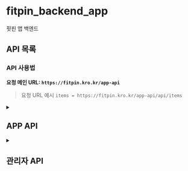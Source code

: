 # fitpin_backend_app

핏핀 앱 백엔드

## API 목록

### API 사용법
**요청 메인 URL: `https://fitpin.kro.kr/app-api`**

> 요청 URL 예시 `items = https://fitpin.kro.kr/app-api/api/items`

<details> <!-- APP API details start-->
 <summary> <h2> APP API </h2> </summary>

<details> <!-- 로그인 & 회원가입 details 시작 -->
 <summary> <h4>  로그인 & 회원가입 </h4> </summary>

# 로그인 및 회원가입

로그인, 회원가입 과정에서 필요한 API 목록입니다. 회원가입, 로그인, 기본정보 등록, 선호스타일과 체형분석 등록이 가능합니다

---

<details> <!-- 회원가입 API 시작 -->

<summary> POST: 회원가입 </summary>

## POST: 회원가입

#### URL: `/api/members/register`

회원가입을 요청하는 API입니다. 이메일, 비밀번호, 이름 등을 받아 회원가입 처리를 수행합니다.

-   **요청 URL 예시**: `https://fitpin.kro.kr/app-api/api/members/register`

### **Request Body Parameters**

| 파라미터         | 타입   | 필수 여부 | 설명                   |
| ---------------- | ------ | --------- | ---------------------- |
| `userEmail`      | string | required  | 유저의 이메일 주소     |
| `userPwd`        | string | required  | 유저의 비밀번호        |
| `userName`       | string | required  | 유저의 이름            |
| `userPwdConfirm` | string | required  | 유저의 비밀번호 재확인 |

### **Response**

-   **Status 200 OK**

    ```json
    {
        "message": "회원가입 성공"
    }
    ```

-   **Status 400 Bad Request** (비밀번호와 비밀번호 확인 불일치)
    ```json
    {
        "message": "비밀번호가 일치하지 않습니다."
    }
    ```

</details> <!-- 회원가입 API 끝 -->

<details> <!-- 로그인 API 시작 -->

<summary> POST: 로그인 </summary>

## POST: 로그인

#### URL: `/api/login`

로그인 요청입니다. 이메일과 비밀번호를 이용해 로그인을 시도합니다, 로그인 성공 시 유저 정보를 반환합니다.

-   **요청 URL 예시**: `https://fitpin.kro.kr/app-api/api/login`

### **Request Body Parameters**

| 파라미터    | 타입   | 필수 여부 | 설명               |
| ----------- | ------ | --------- | ------------------ |
| `userEmail` | string | required  | 유저의 이메일 주소 |
| `userPwd`   | string | required  | 유저의 비밀번호    |

### **Response**

-   **Status 200 OK**

    ```json
    {
        "userEmail": "test1",
        "userPwd": null,
        "userName": "테스트용1",
        "userNumber": null,
        "userNickname": null,
        "userAddr": null,
        "userGender": "남자",
        "userHeight": 180,
        "userWeight": 75,
        "userFit": null,
        "userCash": null
    }
    ```

-   **Status 400 Bad Request** (이메일 혹은 비밀번호 불일치)

    ```json
    {
        "message": "이메일을 찾을 수 없습니다."
    }
    ```

    ```json
    {
        "message": "비밀번호가 틀립니다."
    }
    ```

-   **Status 500 Internal Server Error** (서버 에러 발생 시)
    ```json
    {
        "message": "예상치 못한 오류가 발생했습니다."
    }
    ```

</details> <!-- 로그인 API 끝 -->

<details> <!-- 회원탈퇴 API 시작 -->

<summary> POST: 회원탈퇴 </summary>

## POST: 회원탈퇴

#### URL: `/api/members/delete_id`

회원탈퇴 요청입니다. 이메일을 이용해 회원탈퇴를 시도합니다. 탈퇴 성공 시 성공 메시지를 반환합니다.

-   **요청 URL 예시**: `https://fitpin.kro.kr/app-api/api/members/delete_id`

### **Request Body Parameters**

| 파라미터    | 타입   | 필수 여부 | 설명                               |
| ----------- | ------ | --------- | ---------------------------------- |
| `userEmail` | string | required  | 탈퇴를 요청하는 유저의 이메일 주소 |

### **Response**

-   **Status 200 OK**

    ```json
    {
        "message": "회원탈퇴가 완료되었습니다."
    }
    ```

-   **Status 400 Bad Request** (유효하지 않은 이메일)

    ```json
    {
        "message": "이메일을 찾을 수 없습니다."
    }
    ```

-   **Status 500 Internal Server Error** (서버 에러 발생 시)
    ```json
    {
        "message": "회원탈퇴 중 오류가 발생했습니다."
    }
    ```

</details> <!-- 회원탈퇴 API 끝 -->

 <details> <!-- 유저 기본정보 업데이트 API 시작 -->
  
  <summary> POST : 유저 기본 정보 업데이트 </summary>

## POST: 유저 기본정보 업데이트

#### URL: `api/members/basicInfo/{userEmail}`

경로 변수인 {userEmail} 부분에는 member 테이블의 userEmail 칼럼의 실제 값이 들어가야 합니다.
회원 가입 과정에 필요한 API입니다.

-   **요청 URL 예시**: `https://fitpin.kro.kr/app-api/api/members/basicInfo/testEmail`

### **Request Body Parameters**

| 파라미터     | 타입   | 필수 여부 | 설명                             |
| ------------ | ------ | --------- | -------------------------------- |
| `userGender` | string | required  | 유저의 성별 ("남" 또는 "여")     |
| `userHeight` | number | required  | 유저의 키 (cm)                   |
| `userWeight` | number | required  | 유저의 몸무게 (kg)               |
| `userFit`    | string | required  | 유저가 선호하는 핏 ("오버핏" 등) |
| `style`      | array  | required  | 선호 스타일 리스트               |

### **Style Array Object**

| 파라미터      | 타입   | 필수 여부 | 설명                                   |
| ------------- | ------ | --------- | -------------------------------------- |
| `userEmail`   | string | required  | 선호 스타일을 업데이트할 유저의 이메일 |
| `preferStyle` | string | required  | 유저 선호 스타일                       |

### **Request Body 예시**

```js
{
    "userGender": "남",
    "userHeight": 174,
    "userWeight": 80,
    "userFit": "오버핏",
    "style": [
        {
            "userEmail": "test1",
            "preferStyle": "스트릿"
        },
        {
            "userEmail": "test1",
            "preferStyle": "빈티지"
        },
        {
            "userEmail": "test1",
            "preferStyle": "캐주얼"
        },
        {
            "userEmail": "test1",
            "preferStyle": "테일러"
        }
    ]
}
```

### **Response**

-   **Status 200 OK**

```js
{
    "message": "선호 스타일 등록 완료!"
}
```

-   **Status 400 Bad Request** (중복된 선호 스타일)

```js
{
    "message": "중복된 선호 스타일: 스트릿"
}
```

 </details> <!-- 유저 기본정보 API 끝 -->

<details> <!-- 선호스타일 API 시작 -->
<summary> POST: 선호 스타일 등록 </summary>

## POST: 선호 스타일 등록

#### URL : `/api/userPreferStyle`

선호스타일을 DB에 저장하는 API입니다.

한 유저가 같은 스타일을 선호스타일로 저장시 에러가 발생합니다.

-   **요청 URL 예시**: `https://fitpin.kro.kr/app-api/api/userPreferStyle`

### **Request Body Parameters**

| 파라미터      | 타입   | 필수 여부 | 설명               |
| ------------- | ------ | --------- | ------------------ |
| `userEmail`   | string | required  | 유저의 이메일 주소 |
| `preferStyle` | string | required  | 선호 스타일        |

### **Request Body 예시**

```js
[
    {
        userEmail: "test1",
        preferStyle: "스트릿",
    },
    {
        userEmail: "test1",
        preferStyle: "빈티지",
    },
    {
        userEmail: "test1",
        preferStyle: "캐주얼",
    },
    {
        userEmail: "test1",
        preferStyle: "테일러",
    },
];
```

### **Response**

-   **Status 200 OK**

    ```json
    {
        "message": "선호 스타일 등록 완료: 스트릿, 빈티지, 캐주얼, 테일러"
    }
    ```

    **Status 400 Bad Request** (선호 스타일이 중복시)

    ```json
    {
        "message": "중복된 선호 스타일 : 스트릿"
    }
    ```

</details> <!-- 선호스타일 끝 -->

<details> <!-- 체형분석 시작 -->
<summary> POST : 체형분석 API 리턴값 저장.</summary>

## POST : 체형분석 API 리턴값 저장

#### URL: /api/userForm

AR백엔드의 체형분석 API에서 반환된 Json구문을 저장하는 POST API입니다.
이미 등록되어 있는 userEmail 값으로 요청하면 데이터를 업데이트 합니다.

-   **요청 URL 예시**: `https://fitpin.kro.kr/app-api/api/userForm`

### **Request Body Parameters**

| 파라미터    | 타입   | 필수 여부 | 설명                  |
| ----------- | ------ | --------- | --------------------- |
| `userEmail` | string | required  | 유저의 이메일 주소    |
| `fileName`  | string | required  | AR 백엔드 이미지 이름 |
| `result`    | array  | required  | AR 측정 결과          |

### **result Array Object**

| 파라미터       | 타입   | 필수 여부 | 설명           |
| -------------- | ------ | --------- | -------------- |
| `armSize`      | number | required  | 측정 팔 길이   |
| `shoulderSize` | number | required  | 측정 어깨 길이 |
| `bodySize`     | number | required  | 측정 몸 길이   |
| `legSize`      | number | required  | 측정 다리 길이 |

### **Request Body 예시**

```js
{
    "userEmail": "test@naver.com"
    "fileName": "2c49f715-67b8-40ec-86a2-b9d3e2875923.jpg",
    "result": {
        "armSize": 58.37,
        "shoulderSize": 32.64,
        "bodySize": 52.63,
        "legSize": 63.82
    }
}
```

### **Response**

-   **Status 200 OK**

```js
{
    "message": "체형 정보 저장 완료"
}
```

</details> <!-- 체형분석 끝 -->
</details> <! -- 로그인 & 회원가입 관련 API details end>

<details> <!-- 체형분석 API details 시작 -->
<summary> <h4>체형분석 API</h4> </summary>

<details> <!-- 체형분석 이미지 GET 시작 -->
<summary> GET: 체형분석 이미지 조회 </summary>

## GET: 체형분석

#### URL : `/api/userForm/{userEmail}`

AR서버에서 넘겨준 체형 분석 정보를 저장하는 테이블인 userForm 테이블에서 사진파일의 이름을 userEmail을 키값으로 하여 검색하는 API입니다.

` **요청 URL 예시**: https://fitpin.kro.kr/app-api/api/userForm/test1

### **Response**

-   **Status 200 OK**

```js
{
    "fileName": "2c49f715-67b8-40ec-86a2-b9d3e2875923.jpg"
}

```

-   **Status 500 Internal Server Error** (서버 오류류)

```js
{
    "message": "예상치 못한 오류가 발생했습니다."
}

```

</details> <!-- 체형분석 이미지 GET 끝 -->

<details> <!-- 체형분석 결과 GET -->
<summary>GET: 체형분석 결과 조회 </summary>

## GET: 체형분석 결과 조회

#### URL : `/api/userbodyinfo/{userEmail}`

userEmail값을 경로변수로 요청시 체형분석 결과를 반환하는 GET 메서드입니다.

-   **요청 URL 예시**: `https://fitpin.kro.kr/app-api/api/userbodyinfo/test1`

### **Response**

-   **Status 200 OK**

```js
{
    "userEmail": "test1",
    "userHeight": 174,
    "userWeight": 80,
    "armSize": 58.37,
    "shoulderSize": 32.64,
    "bodySize": 52.63,
    "legSize": 63.82
}
```

예외처리 추가하기

</details> <!-- 체형분석 결과 GET 끝 -->
 
</details> <!-- 체형분석 API details 끝 -->

<details> <!-- 메인페이지 API details 시작 -->
 
<summary> <h4> 메인페이지 </h4> </summary>

<details> <!-- 메인페이지 상품 목록 조회 API 시작 -->
 <summary>GET: 메인페이지 상품 목록 조회 </summary>

## GET : 메인페이지 상품 목록 조회

#### URL: `api/items/list/{itemType}`

GET /api/items/list/{itemType} : 상품목록을 조회하는 api입니다.
item 테이블의 itemType(상품 종류)행을 경로변수로 받아서 경로변수와 일치하는 상품을 JSON Array 형태로 조회합니다.

반환되는 값은

```
itemKey (상품 고유번호)
itemName (상품 이름)
itemBrand (상품 브랜드)
itemPrice (상품 가격)
itemImgNames : (상품 이미지 URL)
averageBmi : (구매자 평균 BMI)
```

을 반환합니다.

> 요청 URL 예시: https://fitpin.kro.kr/app-api/api/items/list/상의

결과:

```js
[
    {
        itemKey: 1,
        itemName: "testItem1",
        itemBrand: "TEST",
        itemStyle: "캐주얼",
        itemPrice: 10000,
        itemImgNames: ["optimize.png"],
        averageBmi: null,
    },
    {
        itemKey: 2,
        itemName: "testItem2",
        itemBrand: "TEST",
        itemStyle: "캐주얼",
        itemPrice: 100000,
        itemImgNames: ["hood.jpg"],
        averageBmi: null,
    },
];
```

</details> <!-- 메인페이지 상품 목록 API 끝 -->

<details> <!-- 상품 이미지 서빙 시작 -->
 <summary>GET : 상품 이미지 서빙 (itemImg 디렉토리)</summary>
 
#### GET /api/img/imgserve/itemimg/{imageName}

이미지 이름을 경로 변수로 받아 `itemImg` 디렉토리 내의 이미지를 서빙하는 API입니다.

> 요청 URL 예시: `https://fitpin.kro.kr/app-api/api/img/imgserve/itemimg/optimize.png`

**Path Variables:**

-   `imageName`: 이미지 파일명 (예: `optimize.png`)

**Response:**

-   **Status 200 OK:**
    -   성공적으로 이미지를 반환합니다.
    -   이미지의 MIME 타입에 따라 콘텐츠가 반환됩니다.
-   **Status 404 Not Found:**
    -   파일이 존재하지 않거나 읽을 수 없는 경우
    ```json
    {
        "message": "파일을 찾을 수 없습니다."
    }
    ```
-   **Status 403 Forbidden:**
    -   경로가 허용된 범위 밖에 있는 경우
    ```json
    {
        "message": "접근이 허용되지 않는 경로입니다."
    }
    ```
-   **Status 500 Internal Server Error:**
    -   서버 내부에서 파일을 읽는 중 오류가 발생한 경우
    ```json
    {
        "message": "파일을 읽는 중 오류가 발생했습니다."
    }
    ```

</details> <!-- 상품 이미지 서빙 끝 -->
 
</details> <!-- 메인페이지 API details 끝 -->

<details>
<summary> <h4>핏 보관함</h4> </summary> <!-- 핏보관함 api details 시작 -->

# 핏 보관함 API

핏 보관함과 관련된 API 목록입니다. 이미지를 업로드, 조회, 삭제할 수 있습니다.

---

<details> <!-- 핏보관함 이미지 서빙 시작-->
 <summary>GET : 핏보관함 이미지 서빙 (fitStorageImg 디렉토리)</summary>
 
#### GET /api/img/imgserve/fitstorageimg/{imageName}

이미지 이름을 경로 변수로 받아 `fitStorageImg` 디렉토리 내의 이미지를 서빙하는 API입니다.

> 요청 URL 예시: `https://fitpin.kro.kr/app-api/api/img/imgserve/fitstorageimg/anotherImage.png`

**Path Variables:**

-   `imageName`: 이미지 파일명 (예: `anotherImage.png`)

**Response:**

-   **Status 200 OK:**
    -   성공적으로 이미지를 반환합니다.
    -   이미지의 MIME 타입에 따라 콘텐츠가 반환됩니다.
-   **Status 404 Not Found:**
    -   파일이 존재하지 않거나 읽을 수 없는 경우
    ```json
    {
        "message": "파일을 찾을 수 없습니다."
    }
    ```
-   **Status 403 Forbidden:**
    -   경로가 허용된 범위 밖에 있는 경우
    ```json
    {
        "message": "접근이 허용되지 않는 경로입니다."
    }
    ```
-   **Status 500 Internal Server Error:**
    -   서버 내부에서 파일을 읽는 중 오류가 발생한 경우
    ```json
    {
        "message": "파일을 읽는 중 오류가 발생했습니다."
    }
    ```

</details> <!--- 핏보관함 이미지 서빙 끝--->

<details>
 <summary> 이미지 업로드</summary> <!-- 핏 보관함 이미지 업로드 시작 -->

## POST: 핏 보관함 이미지 업로드

#### URL: `/api/fitStorageImages/upload`

유저의 이메일과 함께 이미지를 업로드하는 API입니다. `multi-part form data` 형식으로 이미지를 업로드하며, 서버에 이미지를 저장하고 그 경로를 데이터베이스에 저장합니다.

-   **요청 URL 예시**: `https://fitpin.kro.kr/app-api/api/fitStorageImages/upload`

### **Form Data Parameters**

| 파라미터    | 타입   | 필수 여부 | 설명                 |
| ----------- | ------ | --------- | -------------------- |
| `image`     | file   | required  | 업로드할 이미지 파일 |
| `userEmail` | string | required  | 유저의 이메일 주소   |

### **Response**

-   **Status 200 OK**
    ```json
    {
        "message": "이미지 업로드 성공: image.png"
    }
    ```
-   **Status 500 Internal Server Error**
    ```json
    {
        "message": "이미지 업로드 실패: 에러 메시지"
    }
    ```

</details> <!-- 핏보관함 이미지 업로드 끝 -->

<details>
 <summary>사진 삭제</summary> <!-- 핏 보관함 사진 삭제 시작-->
  
## DELETE: 핏 보관함 사진 삭제

#### URL: `/api/fitStorageImages/delete/{imageName}`

이미지의 이름을 받아 핏 보관함에 저장된 이미지를 삭제하는 API입니다. 유저의 이메일은 이미지 삭제 시에는 필요하지 않으며, 이미지 이름으로 이미지를 삭제합니다.

-   **요청 URL 예시**: `https://fitpin.kro.kr/app-api/api/fitStorageImages/delete/{imageName}`

### **Path Parameters**

| 파라미터    | 타입   | 필수 여부 | 설명                 |
| ----------- | ------ | --------- | -------------------- |
| `imageName` | string | required  | 삭제할 이미지의 이름 |

### **Response**

-   **Status 200 OK**
    ```json
    {
        "message": "이미지 삭제 성공: /path/to/deleted/image.png"
    }
    ```
-   **Status 404 Not Found**
    ```json
    {
        "message": "이미지를 찾을 수 없습니다: /path/to/nonexistent/image.png"
    }
    ```
-   **Status 500 Internal Server Error**
    ```json
    {
        "message": "이미지 삭제 실패: 에러 메시지"
    }
    ```

---

</details> <!-- 핏보관함 사진 삭제 끝-->

<details>
 <summary> 핏 보관함 조회 </summary> <!-- 핏 보관함 조회 시작 -->
 
## GET: 핏 보관함 조회

#### URL: `/api/fitStorageImages/user/{userEmail}`

유저 이메일을 경로 변수로 받아 핏 보관함의 내용을 리스트를 조회하는 API입니다.

-   **요청 URL 예시**: `https://fitpin.kro.kr/app-api/api/fitStorageImages/user/test1`

### **Path Parameters**

| 파라미터    | 타입   | 필수 여부 | 설명                      |
| ----------- | ------ | --------- | ------------------------- |
| `userEmail` | string | required  | 조회할 유저의 이메일 주소 |

### **Response**

-   **Status 200 OK**
    ```json
    [
      {
        "userEmail": "test1",
        "fitStorageImg": "testImg.png",
        "fitComment": null,
        "itemType": null,
        "itemBrand": null,
        "itemSize": null,
        "option": null
      },
      {
        "userEmail": "test1",
        "fitStorageImg": "testImg2.png"
        "fitComment": null,
        "itemType": null,
        "itemBrand": null,
        "itemSize": null,
        "option": null
      }
    ]
    ```
    </details><!-- 핏 보관함 조회 끝 -->

<details>
<summary> GET: 모든 코멘트 조회 </summary>

## GET: 모든 코멘트 조회

모든 코멘트를 조회하는 API입니다. `fitStorage` 테이블에 저장된 모든 코멘트를 조회하여 리스트로 반환합니다.

-   **요청 URL 예시**: `https://fitpin.kro.kr/app-api/api/fit_comment/get_fitcomment`

### **Response**

-   **Status 200 OK**
    ```json
    [
        {
            "fitStorageKey": 1,
            "userEmail": "user1@example.com",
            "fitStorageImg": "image1.jpg",
            "fitComment": "This is a comment",
            "itemName": "Sample Item",
            "itemType": "Clothing",
            "itemBrand": "BrandX",
            "itemSize": "M",
            "option": "Fits well"
        },
        {
            "fitStorageKey": 2,
            "userEmail": "user2@example.com",
            "fitStorageImg": "image2.jpg",
            "fitComment": "Another comment",
            "itemName": "Another Item",
            "itemType": "Accessory",
            "itemBrand": "BrandY",
            "itemSize": "L",
            "option": "Fits tight"
        }
    ]
    ```

</details> <!-- 모든 코멘트 조회 API 끝 -->

<details>
<summary> GET: 특정 코멘트 조회 </summary>

## GET: 특정 코멘트 조회

특정 코멘트를 조회하는 API입니다. `fitStorageKey`로 지정된 코멘트를 조회하여 반환합니다.

-   **요청 URL 예시**: `https://fitpin.kro.kr/app-api/api/fit_comment/get_fitcomment/{fitStorageKey}`
    -   `{fitStorageKey}`는 조회할 코멘트의 고유 키 값입니다.

### **Path Parameters**

| 파라미터        | 타입 | 필수 여부 | 설명                  |
| --------------- | ---- | --------- | --------------------- |
| `fitStorageKey` | int  | required  | 조회할 코멘트의 키 값 |

### **Response**

-   **Status 200 OK**

    ```json
    {
        "fitStorageKey": 1,
        "userEmail": "user1@example.com",
        "fitStorageImg": "image1.jpg",
        "fitComment": "This is a comment",
        "itemName": "Sample Item",
        "itemType": "Clothing",
        "itemBrand": "BrandX",
        "itemSize": "M",
        "option": "Fits well"
    }
    ```

-   **Status 404 Not Found** (코멘트를 찾을 수 없는 경우)
    ```json
    {
        "message": "해당 키에 대한 데이터를 찾을 수 없습니다."
    }
    ```

</details> <!-- 특정 코멘트 조회 API 끝 -->

<details>
 <summary> 코멘트 저장</summary> <!-- 핏 보관함 코멘트 저장 시작 -->

## POST: 핏 보관함 코멘트 저장

#### URL: `/api/fit_comment/save_comment`

유저의 이메일과 이미지 이름을 기반으로 코멘트를 작성하는 API입니다. 유저가 특정 이미지에 대해 코멘트를 저장할 수 있습니다.

-   **요청 URL 예시**: `https://fitpin.kro.kr/app-api/api/fit_comment/save_comment`

### **Request Body Parameters**

| 파라미터        | 타입   | 필수 여부 | 설명                      |
| --------------- | ------ | --------- | ------------------------- |
| `userEmail`     | string | required  | 유저의 이메일 주소        |
| `fitStorageImg` | string | required  | 이미지 이름               |
| `fitComment`    | string | required  | 작성할 코멘트             |
| `itemType`      | string | required  | 상품 종류ex)바지, 상의... |
| `itemBrand`     | string | required  | 상품 브랜드               |
| `itemSize`      | string | required  | 상품 사이즈               |
| `option`        | string | required  | 선택 옵션ex)크다, 작다..  |

### **Response**

-   **Status 200 OK**
    ```json
    {
        "message": "코멘트 저장 성공"
    }
    ```
-   **Status 404 Not Found**
    ```json
    {
        "message": "이미지를 찾을 수 없습니다"
    }
    ```

</details> <!-- 핏 보관함 코멘트 저장 끝 -->

<details>
 <summary> 코멘트 수정</summary> <!-- 핏 보관함 코멘트 수정 시작 -->

## POST: 핏 보관함 코멘트 수정

#### URL: `/api/fit_comment/update_comment`

유저의 이메일과 이미지 이름을 기반으로 코멘트를 수정하는 API입니다. 이미 저장된 코멘트를 수정할 수 있습니다.

-   **요청 URL 예시**: `https://fitpin.kro.kr/app-api/api/fit_comment/update_comment`

### **Request Body Parameters**

| 파라미터        | 타입   | 필수 여부 | 설명                      |
| --------------- | ------ | --------- | ------------------------- |
| `userEmail`     | string | required  | 유저의 이메일 주소        |
| `fitStorageImg` | string | required  | 이미지 이름               |
| `fitComment`    | string | required  | 작성할 코멘트             |
| `itemType`      | string | required  | 상품 종류ex)바지, 상의... |
| `itemBrand`     | string | required  | 상품 브랜드               |
| `itemSize`      | string | required  | 상품 사이즈               |
| `option`        | string | required  | 선택 옵션ex)크다, 작다..  |

### **Response**

-   **Status 200 OK**
    ```json
    {
        "message": "코멘트 수정 성공"
    }
    ```
-   **Status 404 Not Found**

    ```json
    {
        "message": "이미지를 찾을 수 없습니다"
    }
    ```

-   **Status 500 Internal Server Error**

```json
{
    "message": "서버 에러가 발생했습니다."
}
```

</details> <!-- 핏 보관함 코멘트 수정 끝 -->

<details>
 <summary> 코멘트 삭제</summary> <!-- 핏 보관함 코멘트 삭제 시작 -->

## DELETE: 핏 보관함 코멘트 삭제

#### URL: `/api/fit_comment/delete_comment`

유저의 이메일과 이미지 이름을 기반으로 코멘트를 논리적으로 삭제하는 API입니다. 이 API는 코멘트가 삭제된 것으로 표시되도록 `deleteStatus`를 `true`로 설정합니다.

-   **요청 URL 예시**: `https://fitpin.kro.kr/app-api/api/fit_comment/delete_comment`

### **Form Data Parameters**

| 파라미터        | 타입   | 필수 여부 | 설명               |
| --------------- | ------ | --------- | ------------------ |
| `userEmail`     | string | required  | 유저의 이메일 주소 |
| `fitStorageImg` | string | required  | 이미지 이름        |

### **Response**

-   **Status 200 OK**
    ```json
    {
        "message": "코멘트 및 정보 삭제 성공"
    }
    ```
-   **Status 404 Not Found**
    ```json
    {
        "message": "핏코멘트를 찾을 수 없습니다"
    }
    ```
-   **Status 500 Internal Server Error**

```json
{
    "message": "서버 에러가 발생했습니다."
}
```

</details> <!-- 핏 보관함 코멘트 삭제 끝 -->

</details> <!-- 핏보관함 details API 끝 -->

<details> <!- 제품 상세 API details 시작 -->

<summary> <h4> 제품 상세 페이지 </h4> </summary>

<details> <!-- 상품 상세 정보 APi 시작-->
<summary>GET/api/item-info/{itemKey} : itemKey를 경로인자로 받아 상품의 상세 정보를 반환합니다. </summary>

> 요청 URL 예시: https://fitpin.kro.kr/app-api/api/item-info/1

정상 응답시 위의 요소를 반환합니다.

```js
{
    "itemKey": 1,
    "itemName": "테스트용 상품1(상의)",
    "itemBrand": "TEST",
    "itemType": "상의",
    "itemStyle": "캐주얼",
    "itemPrice": 10000,
    "itemContent": "테스트용 상의 상품",
    "itemImgNames": [
      "7sweatshirt.png"
    ],
    "itemTopInfo": [
      {
        "itemSize": "L",
        "itemHeight": 73,
        "itemShoulder": 64,
        "itemArm": null,
        "itemChest": 64,
        "itemSleeve": 59
      },
      {
        "itemSize": "M",
        "itemHeight": 70,
        "itemShoulder": 60,
        "itemArm": null,
        "itemChest": 60,
        "itemSleeve": 57
      }
    ],
    "itemBottomInfo": null
}
```

</details> <!-- 상품 상세 정보 API 끝-->

<details> <!-- 장바구니 저장 API 시작 -->

<summary> POST: 장바구니 저장 </summary>

## POST: 장바구니 저장

상품을 장바구니에 저장하는 API입니다. 상품 정보와 수량을 받아 장바구니에 저장하며, 수선 여부와 수선 정보도 함께 저장할 수 있습니다.

-   **요청 URL 예시**: `https://fitpin.kro.kr/app-api/api/cart/store`

### **Request Body Parameters**

| 파라미터      | 타입               | 필수 여부 | 설명                          |
| ------------- | ------------------ | --------- | ----------------------------- |
| `itemKey`     | int                | required  | 상품 고유번호                 |
| `userEmail`   | string             | required  | 유저 이메일 주소              |
| `itemImgName` | string             | required  | 상품 이미지 파일명            |
| `itemName`    | string             | required  | 상품 이름                     |
| `itemSize`    | string             | required  | 상품 사이즈                   |
| `itemType`    | string             | required  | 상품 유형 (상의/하의)         |
| `itemPrice`   | int                | required  | 상품 가격                     |
| `qty`         | int                | required  | 상품 수량                     |
| `pitStatus`   | boolean            | optional  | 수선 여부                     |
| `pitItemCart` | object (null 가능) | optional  | 수선 정보 객체 (수선 시 사용) |

#### `pitItemCart` 필드

| 파라미터       | 타입  | 설명             |
| -------------- | ----- | ---------------- |
| `itemHeight`   | float | 상품 높이 (총장) |
| `itemShoulder` | float | 어깨너비         |
| `itemChest`    | float | 가슴단면         |
| `itemSleeve`   | float | 소매길이         |
| `frontrise`    | float | 앞 밑위          |
| `itemWaists`   | float | 허리단면         |
| `itemThighs`   | float | 허벅지단면       |
| `itemHemWidth` | float | 밑단너비         |

### **Response**

-   **Status 200 OK**

    ```json
    {
        "message": "장바구니에 상품이 성공적으로 추가되었습니다."
    }
    ```

-   **Status 404 Not Found**

    ```json
    {
        "message": "해당 상품을 찾을 수 없습니다."
    }
    ```

-   **Status 500 Internal Server Error**
    ```json
    {
        "message": "장바구니에 상품 추가 중 오류가 발생했습니다."
    }
    ```

</details> <!-- 장바구니 저장 API 끝 -->

<details> <!-- 장바구니 삭제 API 시작 -->

<summary> DELETE: 장바구니 삭제 </summary>

## DELETE: 장바구니 삭제

#### URL: `/api/cart/delete`

유저 이메일과 상품 고유번호를 받아 장바구니에서 해당 상품을 삭제하는 API입니다.

-   **요청 URL 예시**: `https://fitpin.kro.kr/app-api/api/cart/delete`

### **Request Body Parameters**

| 파라미터    | 타입   | 필수 여부 | 설명             |
| ----------- | ------ | --------- | ---------------- |
| `userEmail` | string | required  | 유저 이메일 주소 |
| `itemKey`   | int    | required  | 상품 고유번호    |

### **Response**

-   **Status 200 OK**

    ```json
    {
        "message": "장바구니에서 상품이 성공적으로 삭제되었습니다."
    }
    ```

-   **Status 404 Not Found**

    ```json
    {
        "message": "해당 상품을 찾을 수 없습니다."
    }
    ```

-   **Status 500 Internal Server Error**
    ```json
    {
        "message": "장바구니에서 상품 삭제 중 오류가 발생했습니다."
    }
    ```

</details> <!-- 장바구니 삭제 API 끝 -->
 
</details> <!-- 제품 상세 API detils 끝 -->

<details> <!-- 장바구니 페이지 API details 시작 -->

<summary> <h4> 장바구니 페이지 </h4> </summary>

<details> <!-- 장바구니 목록 조회 시작 -->
 <summary> GET : 장바구니 목록 조회 </summary>
 
#### GET/api/cart/get-store/{userEmail}

{userEmail}을 경로변수로 받아 장바구니 목록을 조회하는 API입니다.

> 요청 URL 예시: https://fitpin.kro.kr/app-api/api/cart/get-store/test1

결과:

```js
[
    {
        cartKey: 2,
        itemKey: 1,
        userEmail: "test1",
        itemImgName: "testImg",
        itemName: "테스트용 상품1(상의)",
        itemSize: "M",
        itemType: "상의",
        itemPrice: 10000,
        pit: 1,
        qty: 0,
    },
    {
        cartKey: 18,
        itemKey: 3,
        userEmail: "test1",
        itemImgName: "testImg",
        itemName: "테스트용 상품2",
        itemSize: "M",
        itemType: "하의",
        itemPrice: 10000,
        pit: 1,
        qty: 0,
    },
];
```

</details> <!-- 장바구니 목록 조회 끝-->

<details> <!-- 수선내역 조회 시작 -->
 <summary> GET : 수선내역 조회 </summary>
 
#### GET/api/pit/get/{cartKey}

장바구니 테이블의 {cartKey}을 경로변수로 받아 장바구니 목록을 조회하는 API입니다.

> 요청 URL 예시: https://fitpin.kro.kr/app-api/api/pit/get/2

결과:

```js
{
    "cartKey": 2,
    "itemKey": 1,
    "cartKey": 2,
    "itemSize": "M",
    "itemHeight": 35.0,
    "itemShoulder": 15.0,
    "itemArm": 9.0,
    "itemChest": 10.0,
    "itemSleeve": 14.0
}
```

</details> <!-- 수선내역 조회 끝 -->

</details> <!-- 장바구니 페이지 API details 끝 -->

<details> <!-- 검색 페이지 API details 시작 -->
<summary> <h4> 검색 페이지 </h4></summary> <!-- 상품 검색 시작 -->

<details> 
<summary>GET : 상품 검색</summary> <!-- 상품 검색 시작 -->

## GET: 상품 검색

#### URL: `/api/item-search/search/{searchWord}`

특정 검색어를 기준으로 `item` 테이블에서 `itemName`, `itemType`, `itemBrand`, `itemContent` 필드에 해당하는 상품을 검색하는 API입니다. 검색어는 URL 경로 변수로 전달되며, 결과로는 해당 조건에 맞는 상품 리스트가 반환됩니다.

예외가 발생하거나 검색 결과가 없는 경우 `searchResult`는 빈 배열로 반환됩니다.

-   **요청 URL 예시**: `https://fitpin.kro.kr/app-api/api/item-search/search/상의`

### **Path Parameters**

| 파라미터     | 타입   | 필수 여부 | 설명                              |
| ------------ | ------ | --------- | --------------------------------- |
| `searchWord` | string | required  | 검색할 키워드 (예: 상의, 바지 등) |

### **Response**

-   **Status 200 OK**

    ```json
    {
      "searchResult": [
          {
              "itemKey": 1,
              "itemName": "테스트용 상품1(상의)",
              "itemType": "상의",
              "itemBrand": "TEST",
              "itemStyle": "캐주얼",
              "itemCnt": 100,
              "itemContent": "테스트용 상의 상품",
              "itemPrice": 10000,
              "itemDate": "2023-07-29"
              "itemImgName": "optimize.png"
          },
          {
              "itemKey": 2,
              "itemName": "테스트상품",
              "itemType": "상의",
              "itemBrand": "TEST",
              "itemStyle": "캐주얼",
              "itemCnt": 100,
              "itemContent": "테스트용 상의 상품",
              "itemPrice": 100000,
              "itemDate": "2024-07-28"
          }
      ]
    }
    ```

-   **Status 500 Internal Server Error**
    ```json
    {
        "searchResult": []
    }
    ```

</details> <!-- 상품검색 끝-->

<details>  
<summary>GET : 추천 검색어</summary> <!-- 추천 검색어 시작-->

## GET: 추천 검색어

#### URL: `/api/item-search/recommend`

검색 횟수가 높은 상위 10개의 검색어 중 3개를 랜덤으로 추천해주는 API입니다. 서버는 `searchTable`에서 검색 횟수(`SearchCount`)가 높은 검색어를 기준으로 추천 검색어를 제공합니다.

-   **요청 URL 예시**: `https://fitpin.kro.kr/app-api/api/item-search/recommend`

### **Response**

-   **Status 200 OK**

    ```json
    {
        "recommendations": ["상의", "바지", "신발"]
    }
    ```

-   **Status 500 Internal Server Error**
    ```json
    {
        "message": "추천 검색어 조회 중 오류가 발생했습니다."
    }
    ```

### **설명**

-   이 API는 검색 횟수가 많은 상위 10개의 검색어 중 3개를 랜덤으로 반환합니다.
-   결과는 `recommendations` 필드에 배열 형태로 반환되며, 이 배열에는 3개의 추천 검색어가 포함됩니다.
-   예외가 발생할 경우 `message` 필드에 오류 메시지가 포함됩니다.

</details> <!-- 추천 검색어 끝-->

</details> <!-- 검색 페이지 API details 끝 -->

<details> <!-- 주문/결제 페이지 details start-->
<summary><h4>주문/결제 페이지</h4></summary>

<details> <!-- 주문내역 등록 API 시작 -->

<details> 
<summary> **POST: 주문내역 등록** </summary>

## **POST: 주문 등록**

주문 정보를 받아 주문을 등록하는 API입니다.

-   **요청 URL 예시**: `https://fitpin.kro.kr/app-api/api/order/post_order`

### **Request Body Parameters**

| 파라미터         | 타입          | 필수 여부 | 설명               |
| ---------------- | ------------- | --------- | ------------------ |
| `userEmail`      | string        | required  | 회원 이메일        |
| `userName`       | string        | required  | 회원 이름          |
| `userAddr`       | string        | required  | 회원 주소          |
| `userAddrDetail` | string        | optional  | 회원 상세 주소     |
| `userNumber`     | string        | required  | 회원 전화번호      |
| `itemTotal`      | int           | required  | 주문의 총 가격     |
| `items`          | array(object) | required  | 주문한 상품 리스트 |

-   **`items` 객체 내부 필드**

    | 필드           | 타입    | 필수 여부 | 설명                                                      |
    | -------------- | ------- | --------- | --------------------------------------------------------- |
    | `itemKey`      | int     | required  | 상품 고유 번호                                            |
    | `itemName`     | string  | required  | 상품 이름                                                 |
    | `itemSize`     | string  | required  | 상품 사이즈                                               |
    | `itemPrice`    | int     | required  | 상품 가격                                                 |
    | `qty`          | int     | required  | 상품 수량                                                 |
    | `pitStatus`    | boolean | required  | 수선 여부 (`true`: 수선 있음, `false`: 수선 없음)         |
    | `pitItemOrder` | object  | optional  | 수선 정보 (수선 여부가 `true`일 경우 필요, 없으면 `null`) |

-   **`pitItemOrder` 객체 내부 필드** (수선 정보)

    | 필드           | 타입   | 필수 여부 | 설명                       |
    | -------------- | ------ | --------- | -------------------------- |
    | `itemType`     | string | required  | 상품 종류 (예: 상의, 하의) |
    | `itemSize`     | string | optional  | 수선 후 상품 사이즈        |
    | `itemName`     | string | required  | 상품 이름                  |
    | `itemHeight`   | float  | optional  | 총장 (상의/하의 공통)      |
    | `itemShoulder` | float  | optional  | 어깨 너비 (상의 전용)      |
    | `itemChest`    | float  | optional  | 가슴 단면 (상의 전용)      |
    | `itemSleeve`   | float  | optional  | 소매 길이 (상의 전용)      |
    | `frontrise`    | float  | optional  | 바지 밑위 (하의 전용)      |
    | `itemWaists`   | float  | optional  | 허리 단면 (하의 전용)      |
    | `itemThighs`   | float  | optional  | 허벅지 단면 (하의 전용)    |
    | `itemHemWidth` | float  | optional  | 밑단 단면 (하의 전용)      |
    | `itemhipWidth` | float  | optional  | 엉덩이 단면 (하의 전용)    |

### **Request Example**

```json
{
    "userEmail": "test1",
    "userName": "신우진",
    "userAddr": "서울시 강남구",
    "userAddrDetail": "상세주소 테스트",
    "userNumber": "010-1234-5678",
    "itemTotal": 12000,
    "items": [
        {
            "itemKey": 7,
            "itemName": "포스 맨투맨",
            "itemSize": "M",
            "itemPrice": 70000,
            "qty": 1,
            "pitStatus": true,
            "pitItemOrder": {
                "itemType": "상의",
                "itemSize": "L",
                "itemName": "포스 맨투맨",
                "itemHeight": 70.0,
                "itemShoulder": 45.0,
                "itemChest": 55.0,
                "itemSleeve": 60.0,
                "frontrise": null,
                "itemWaists": null,
                "itemThighs": null,
                "itemHemWidth": null
            }
        },
        {
            "itemKey": 8,
            "itemName": "로고 후디",
            "itemSize": "L",
            "itemPrice": 20000,
            "qty": 1,
            "pitStatus": false,
            "pitItemOrder": null
        }
    ]
}
```

### **Response**

-   **Status 200 OK**

    ```json
    {
        "message": "주문 등록 완료."
    }
    ```

-   **Status 500 Internal Server Error**
    ```json
    {
        "message": "알 수 없는 오류가 발생했습니다."
    }
    ```

</details>

<summary> GET: 주문 조회 </summary>

## GET: 주문 조회

#### URL: `/api/order/get_order/{userEmail}`

특정 사용자의 주문 목록을 조회하는 API입니다.

-   **요청 URL 예시**: `https://fitpin.kro.kr/app-api/api/order/get_order/{userEmail}`

### **Path Variables**

| 파라미터    | 타입   | 필수 여부 | 설명               |
| ----------- | ------ | --------- | ------------------ |
| `userEmail` | string | required  | 조회할 회원 이메일 |

### **Response**

-   **Status 200 OK**
    ```json
    [
        {
            "itemKey": 1,
            "userEmail": "test@example.com",
            "userName": "테스트",
            "userAddr": "서울시 강남구",
            "userNumber": "010-1234-5678",
            "optional": "상품1",
            "itemImg": "image_url.jpg",
            "itemSize": "L",
            "itemPrice": 30000,
            "itemTotal": 60000,
            "qty": 2,
            "pitStatus": "수선 있음", // 수선 여부, 0: 수선 없음, 1: 수선 있음
            "displayPitPrice": "5000", // 수선 비용, null일 경우 "경매중"
            "displayOrderStatus": "결제 완료" // 주문 상태, 0: 결제 완료, 1: 배송중, 2: 배송완료
        }
    ]
    ```

DB에 저장된 값에 따라 `pitStatus` , `displayPitPrice` , `displayOrderStatus` 값이 다르게 나옵니다.

-   **Status 404 Not Found**

    ```json
    {
        "message": "주문 리스트가 없습니다."
    }
    ```

-   **Status 500 Internal Server Error**
    ```json
    {
        "message": "주문 조회 중 오류가 발생했습니다."
    }
    ```

</details> <!-- 주문 조회 API 끝 -->

<details> <!-- 결제 내역 저장 API 시작 -->

<summary> POST: 결제 내역 저장 </summary>

## POST: 결제 완료

#### URL: `/api/payment/complete`

결제 완료 및 주문 내역을 저장하는 API입니다. 결제 정보를 받아 처리합니다.

-   **요청 URL 예시**: `https://fitpin.kro.kr/app-api/api/payment/complete`

### **Request Body Parameters**

| 파라미터      | 타입   | 필수 여부 | 설명          |
| ------------- | ------ | --------- | ------------- |
| `paymentKey`  | int    | required  | 결제 고유번호 |
| `orderKey`    | int    | required  | 주문 고유번호 |
| `userKey`     | int    | required  | 회원 고유번호 |
| `totalPrice`  | int    | required  | 결제 총액     |
| `paymentDate` | string | required  | 결제 날짜     |

### **Response**

-   **Status 200 OK**

    ```json
    {
        "message": "결제 및 주문 내역 저장 완료."
    }
    ```

-   **Status 500 Internal Server Error**
    ```json
    {
        "message": "결제 내역 저장 중 오류가 발생했습니다."
    }
    ```

</details> <!-- 결제 내역 저장 API 끝 -->

</details> <!-- 주문/결제 페이지 details end-->

<details> <!-- 수선 관련 API 시작 -->
<summary> 수선 관련 </summary>

</summary>
 
</details>
 
</details> <!-- APP API details end-->

<details><!-- WEB API details start-->
 <summary><h2>관리자 API</h2></summary>

 <details>
 <summary>POST/api/itemImages/upload : 상품의 이미지를 등록하는 api입니다. </summary>
  
>요청 URL 예시: https://fitpin.kro.kr/app-api/api/itemImages/upload

### 헤더

-   Content-Type: multipart/form-data

##### Form Data

```
- `image` (File): 사용자의 이메일 주소
- `itemKey` (Text): item테이블의 itemKey 열, 제품의 고유번호
```

</details>

<details>
 <summary>POST/api/itemBottomInfo/register : 하의 상품의 상세 정보를 등록를 등록하는 API입니다.</summary>
 
>요청 URL 예시: https://fitpin.kro.kr/app-api/api/itemTopInfo/register

```js
{
  "itemKey": 1,
  "itemSize": 32.5,
  "itemHeight": 40.0,
  "itemShoulder": 15.5,
  "itemArm": 20.0,
  "itemChest": 10.0,
  "itemSleeve": 8.0
}

```

</details> 
 
</details> <!-- WEB API details end-->
